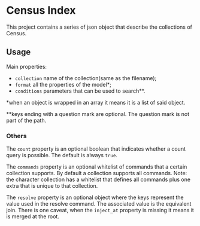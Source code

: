 # Census Index

This project contains a series of json object that describe the collections of Census.

## Usage

Main properties:

- `collection` name of the collection(same as the filename);
- `format` all the properties of the model*;
- `conditions` parameters that can be used to search**.

*when an object is wrapped in an array it means it is a list of said object.

**keys ending with a question mark are optional. The question mark is not part of the path.

### Others

The `count` property is an optional boolean that indicates whether a count query is possible. The default is
always `true`.

The `commands` property is an optional whitelist of commands that a certain collection supports. By default a collection
supports all commands. Note: the character collection has a whitelist that defines all commands plus one extra that is
unique to that collection.

The `resolve` property is an optional object where the keys represent the value used in the resolve command. The
associated value is the equivalent join. There is one caveat, when the `inject_at` property is missing it means it is
merged at the root.

